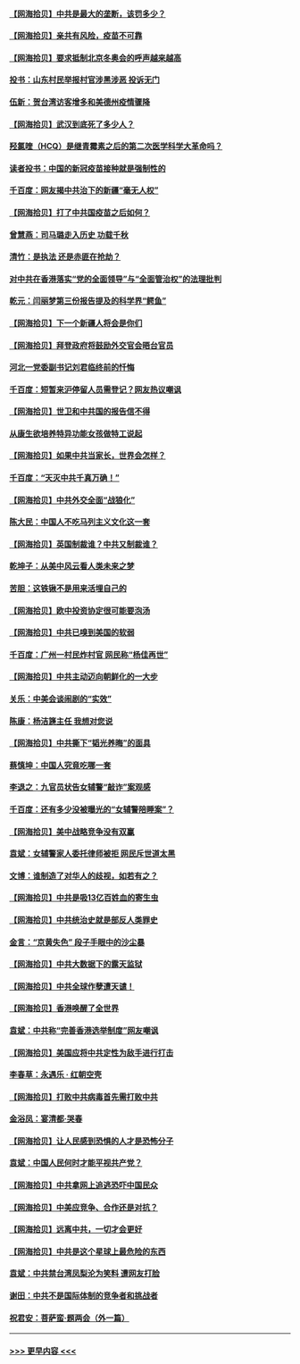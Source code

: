 #### [【网海拾贝】中共是最大的垄断，该罚多少？](../pages/nsc993/n12874006.md?t=04130452) 
#### [【网海拾贝】亲共有风险，疫苗不可靠](../pages/nsc993/n12872224.md?t=04130452) 
#### [【网海拾贝】要求抵制北京冬奥会的呼声越来越高](../pages/nsc993/n12868962.md?t=04130452) 
#### [投书：山东村民举报村官涉黑涉恶 投诉无门](../pages/nsc993/n12869726.md?t=04130452) 
#### [伍新：贺台湾访客增多和美德州疫情骤降](../pages/nsc993/n12865651.md?t=04130452) 
#### [【网海拾贝】武汉到底死了多少人？](../pages/nsc993/n12863707.md?t=04130452) 
#### [羟氯喹（HCQ）是继青霉素之后的第二次医学科学大革命吗？](../pages/nsc993/n12638564.md?t=04130452) 
#### [读者投书：中国的新冠疫苗接种就是强制性的](../pages/nsc993/n12859932.md?t=04130452) 
#### [千百度：网友揭中共治下的新疆“毫无人权”](../pages/nsc993/n12858385.md?t=04130452) 
#### [【网海拾贝】打了中共国疫苗之后如何？](../pages/nsc993/n12857866.md?t=04130452) 
#### [曾慧燕：司马璐走入历史 功载千秋](../pages/nsc993/n12856996.md?t=04130452) 
#### [清竹：是执法 还是赤匪在抢劫？](../pages/nsc993/n12856952.md?t=04130452) 
#### [对中共在香港落实“党的全面领导”与“全面管治权”的法理批判](../pages/nsc993/n12856929.md?t=04130452) 
#### [乾元：闫丽梦第三份报告提及的科学界“鳄鱼”](../pages/nsc993/n12855985.md?t=04130452) 
#### [【网海拾贝】下一个新疆人将会是你们](../pages/nsc993/n12855864.md?t=04130452) 
#### [【网海拾贝】拜登政府将鼓励外交官会晤台官员](../pages/nsc993/n12853615.md?t=04130452) 
#### [河北一党委副书记刘君临终前的忏悔](../pages/nsc993/n12849420.md?t=04130452) 
#### [千百度：短暂来沪停留人员需登记？网友热议嘲讽](../pages/nsc993/n12853497.md?t=04130452) 
#### [【网海拾贝】世卫和中共国的报告信不得](../pages/nsc993/n12850902.md?t=04130452) 
#### [从康生欲培养特异功能女孩做特工说起](../pages/nsc993/n12849289.md?t=04130452) 
#### [【网海拾贝】如果中共当家长，世界会怎样？](../pages/nsc993/n12848436.md?t=04130452) 
#### [千百度：“天灭中共千真万确！”](../pages/nsc993/n12845659.md?t=04130452) 
#### [【网海拾贝】中共外交全面“战狼化”](../pages/nsc993/n12845607.md?t=04130452) 
#### [陈大民：中国人不吃马列主义文化这一套](../pages/nsc993/n12842496.md?t=04130452) 
#### [【网海拾贝】英国制裁谁？中共又制裁谁？](../pages/nsc993/n12840909.md?t=04130452) 
#### [乾坤子：从美中风云看人类未来之梦](../pages/nsc993/n12840590.md?t=04130452) 
#### [苦胆：这铁锹不是用来活埋自己的](../pages/nsc993/n12839512.md?t=04130452) 
#### [【网海拾贝】欧中投资协定很可能要泡汤](../pages/nsc993/n12835122.md?t=04130452) 
#### [【网海拾贝】中共已嗅到美国的软弱](../pages/nsc993/n12832411.md?t=04130452) 
#### [千百度：广州一村民炸村官 网民称“杨佳再世”](../pages/nsc993/n12832380.md?t=04130452) 
#### [【网海拾贝】中共主动迈向朝鲜化的一大步](../pages/nsc993/n12829887.md?t=04130452) 
#### [关乐：中美会谈闹剧的“实效”](../pages/nsc993/n12826698.md?t=04130452) 
#### [陈康：杨洁篪主任  我想对您说](../pages/nsc993/n12826609.md?t=04130452) 
#### [【网海拾贝】中共撕下“韬光养晦”的面具](../pages/nsc993/n12826459.md?t=04130452) 
#### [蔡慎坤：中国人究竟吃哪一套](../pages/nsc993/n12826010.md?t=04130452) 
#### [李退之：九官员状告女辅警“敲诈”案观感](../pages/nsc993/n12823984.md?t=04130452) 
#### [千百度：还有多少没被曝光的“女辅警陪睡案”？](../pages/nsc993/n12822136.md?t=04130452) 
#### [【网海拾贝】美中战略竞争没有双赢](../pages/nsc993/n12822105.md?t=04130452) 
#### [袁斌：女辅警家人委托律师被拒 网民斥世道太黑](../pages/nsc993/n12822004.md?t=04130452) 
#### [文博：谁制造了对华人的歧视，如若有之？](../pages/nsc993/n12821635.md?t=04130452) 
#### [【网海拾贝】中共是吸13亿百姓血的寄生虫](../pages/nsc993/n12819191.md?t=04130452) 
#### [【网海拾贝】中共统治史就是部反人类罪史](../pages/nsc993/n12816738.md?t=04130452) 
#### [金言：“京黄失色” 段子手眼中的沙尘暴](../pages/nsc993/n12815700.md?t=04130452) 
#### [【网海拾贝】中共大数据下的露天监狱](../pages/nsc993/n12811075.md?t=04130452) 
#### [【网海拾贝】中共全球作孽遭天谴！](../pages/nsc993/n12810258.md?t=04130452) 
#### [【网海拾贝】香港唤醒了全世界](../pages/nsc993/n12809100.md?t=04130452) 
#### [袁斌：中共称“完善香港选举制度”网友嘲讽](../pages/nsc993/n12808994.md?t=04130452) 
#### [【网海拾贝】美国应将中共定性为敌手进行打击](../pages/nsc993/n12806870.md?t=04130452) 
#### [李春草：永遇乐 · 红朝空壳](../pages/nsc993/n12805365.md?t=04130452) 
#### [【网海拾贝】打败中共病毒首先需打败中共](../pages/nsc993/n12803930.md?t=04130452) 
#### [金浴凤：宴清都‧哭春](../pages/nsc993/n12801601.md?t=04130452) 
#### [【网海拾贝】让人民感到恐惧的人才是恐怖分子](../pages/nsc993/n12799347.md?t=04130452) 
#### [袁斌：中国人民何时才能平视共产党？](../pages/nsc993/n12799306.md?t=04130452) 
#### [【网海拾贝】中共拿网上追逃恐吓中国民众](../pages/nsc993/n12796905.md?t=04130452) 
#### [【网海拾贝】中美应竞争、合作还是对抗？](../pages/nsc993/n12794675.md?t=04130452) 
#### [【网海拾贝】远离中共，一切才会更好](../pages/nsc993/n12793572.md?t=04130452) 
#### [【网海拾贝】中共是这个星球上最危险的东西](../pages/nsc993/n12791400.md?t=04130452) 
#### [袁斌：中共禁台湾凤梨沦为笑料 遭网友打脸](../pages/nsc993/n12791335.md?t=04130452) 
#### [谢田：中共不是国际体制的竞争者和挑战者](../pages/nsc993/n12791212.md?t=04130452) 
#### [祝君安：菩萨蛮·题两会（外一篇）](../pages/nsc993/n12786801.md?t=04130452) 

----
#### [ >>> 更早内容 <<< ](../indexes/nsc993-earlier.md)
